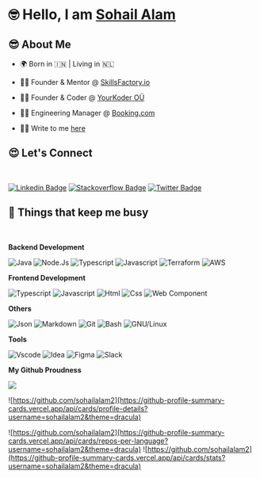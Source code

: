<h1 align="left">🤓 Hello, I am <b><a target="_blank" href="https://sohailalam.in/">Sohail Alam</a></b></h1>

<h2 align="left">😎 About Me</h2>

- 🌍 Born in 🇮🇳 | Living in 🇳🇱

- 🧑‍🏫 Founder & Mentor @ [SkillsFactory.io](https://skillsfactory.io)

- 🧑‍💻 Founder & Coder @ [YourKoder OÜ](https://yourkoder.com)

- 🧑‍💼 Engineering Manager @ [Booking.com](https://booking.com)

- ✍🏻 Write to me [here](https://github.com/sohailalam2/sohailalam2/issues)

<h2 align="left">😍 Let's Connect</h2>
<br />

[![Linkedin Badge](https://img.shields.io/badge/-alamsohail-006192?style=flat-square&logo=Linkedin&logoColor=white&link=https://www.linkedin.com/in/alamsohail/)](https://www.linkedin.com/in/alamsohail/) [![Stackoverflow Badge](https://img.shields.io/badge/-sohail-f48024?style=flat-square&labelColor=f48024&logo=stackoverflow&logoColor=white&link=https://stackoverflow.com/users/2074938/sohail)](https://stackoverflow.com/users/2074938/sohail) [![Twitter Badge](https://img.shields.io/badge/-@me_sohailalam-000000?style=flat-square&labelColor=000000&logo=x&logoColor=white&link=https://twitter.com/me_sohailalam)](https://twitter.com/me_sohailalam)

<h2 align="left">🫡 Things that keep me busy</h2>
<br />

**Backend Development**

![Java](https://img.shields.io/badge/Java-5382a1?style=flat&logo=java&logoColor=white)
![Node.Js](https://img.shields.io/badge/Node.Js-215732?style=flat&logo=Node.Js&logoColor=6cc24a)
![Typescript](https://img.shields.io/badge/Typescript-007acc?style=flat&logo=typescript&logoColor=white)
![Javascript](https://img.shields.io/badge/JavaScript-323330?style=flat&logo=javascript&logoColor=F7DF1E)
![Terraform](https://img.shields.io/badge/Terraform-7B42BC?style=flat&logo=terraform&logoColor=white)
![AWS](https://img.shields.io/badge/AWS-FF9900?style=flat&logo=amazon&logoColor=white)

**Frontend Development**

![Typescript](https://img.shields.io/badge/Typescript-007acc?style=flat&logo=typescript&logoColor=white)
![Javascript](https://img.shields.io/badge/JavaScript-323330?style=flat&logo=javascript&logoColor=F7DF1E)
![Html](https://img.shields.io/badge/HTML5-E34F26?style=flat&logo=html5&logoColor=white)
![Css](https://img.shields.io/badge/CSS3-1572B6?style=flat&logo=css3&logoColor=white)
![Web Component](https://img.shields.io/badge/Web%20Component-61DBFB?style=flat&logo=react&logoColor=white)

**Others**

![Json](https://img.shields.io/badge/json-5E5C5C?style=flat&logo=json&logoColor=white)
![Markdown](https://img.shields.io/badge/Markdown-000000?style=flat&logo=markdown&logoColor=white)
![Git](https://img.shields.io/badge/GIT-E44C30?style=flat&logo=git&logoColor=white)
![Bash](https://img.shields.io/badge/GNU%20Bash-4EAA25?style=flat&logo=GNU%20Bash&logoColor=white)
![GNU/Linux](https://img.shields.io/badge/Linux-FCC624?style=flat&logo=linux&logoColor=black)

**Tools**

![Vscode](https://img.shields.io/badge/Visual_Studio_Code-0078D4?style=flat&logo=visual%20studio%20code&logoColor=white)
![Idea](https://img.shields.io/badge/Intellij_Idea-000000?style=flat&logo=intellij%20idea&logoColor=white)
![Figma](https://img.shields.io/badge/Figma-f24e1e?style=flat&logo=figma&logoColor=white)
![Slack](https://img.shields.io/badge/Slack-4A154B?style=flat&logo=slack&logoColor=white)

**My Github Proudness**

<img alig src="https://github-profile-trophy.vercel.app/?username=sohailalam2&theme=onedark&column=5" />

![https://github.com/sohailalam2](https://github-profile-summary-cards.vercel.app/api/cards/profile-details?username=sohailalam2&theme=dracula)

![https://github.com/sohailalam2](https://github-profile-summary-cards.vercel.app/api/cards/repos-per-language?username=sohailalam2&theme=dracula) ![https://github.com/sohailalam2](https://github-profile-summary-cards.vercel.app/api/cards/stats?username=sohailalam2&theme=dracula)
